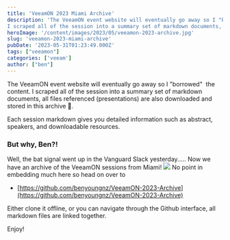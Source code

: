 ```yaml
---
title: 'VeeamON 2023 Miami Archive' 
description: 'The VeeamON event website will eventually go away so I "borrowed"  the content.
I scraped all of the session into a summary set of markdown documents,'
heroImage: '/content/images/2023/05/veeamon-2023-archive.jpg'
slug: 'veeamon-2023-miami-archive'
pubDate: '2023-05-31T01:23:49.000Z'
tags: ["veeamon"] 
categories: ['veeam']
author: ["ben"]
---
```


The VeeamON event website will eventually go away so I "borrowed"  the content. I scraped all of the session into a summary set of markdown documents, all files referenced (presentations) are also downloaded and stored in this archive 🤘.

Each session markdown gives you detailed information such as abstract, speakers, and downloadable resources. 

### But why, Ben?!

Well, the bat signal went up in the Vanguard Slack yesterday..... Now we have an archive of the VeeamON sessions from Miami!
![](/content/images/2023/05/image-28.png)
No point in embedding much here so head on over to

- [https://github.com/benyoungnz/VeeamON-2023-Archive](https://github.com/benyoungnz/VeeamON-2023-Archive)

Either clone it offline, or you can navigate through the Github interface, all markdown files are linked together. 

Enjoy!

